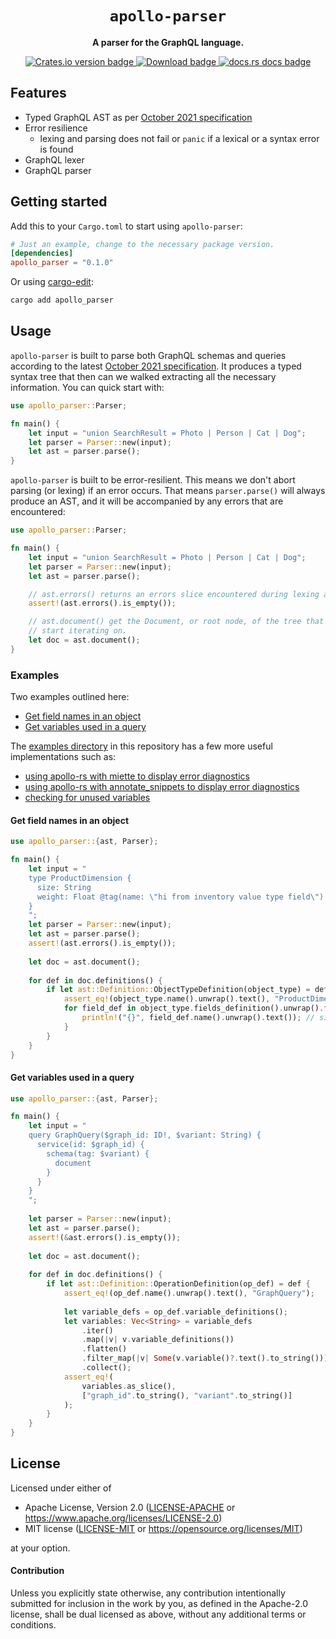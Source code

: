 <div align="center">
  <h1><code>apollo-parser</code></h1>

  <p>
    <strong>A parser for the GraphQL language.</strong>
  </p>
  <p>
    <a href="https://crates.io/crates/apollo-parser">
        <img src="https://img.shields.io/crates/v/apollo-parser.svg?style=flat-square" alt="Crates.io version badge" />
    </a>
    <a href="https://crates.io/crates/apollo-parser">
        <img src="https://img.shields.io/crates/d/apollo-parser.svg?style=flat-square" alt="Download badge" />
    </a>
    <a href="https://docs.rs/apollo-parser/">
        <img src="https://img.shields.io/static/v1?label=docs&message=apollo-parser&color=blue&style=flat-square" alt="docs.rs docs badge" />
    </a>
  </p>
</div>

## Features
* Typed GraphQL AST as per [October 2021 specification]
* Error resilience
  * lexing and parsing does not fail or `panic` if a lexical or a syntax error is found
* GraphQL lexer
* GraphQL parser 

## Getting started
Add this to your `Cargo.toml` to start using `apollo-parser`:
```toml
# Just an example, change to the necessary package version.
[dependencies]
apollo_parser = "0.1.0"
```

Or using [cargo-edit]:
```bash
cargo add apollo_parser
```

## Usage
`apollo-parser` is built to parse both GraphQL schemas and queries according to the latest [October 2021 specification]. It produces
a typed syntax tree that then can we walked extracting all the necessary
information. You can quick start with:

```rust
use apollo_parser::Parser;

fn main() {
    let input = "union SearchResult = Photo | Person | Cat | Dog";
    let parser = Parser::new(input);
    let ast = parser.parse();
}
```

`apollo-parser` is built to be error-resilient. This means we don't abort parsing (or lexing) if an error occurs. That means `parser.parse()` will always produce an AST, and it will be accompanied by any errors that are encountered:

```rust
use apollo_parser::Parser;

fn main() {
    let input = "union SearchResult = Photo | Person | Cat | Dog";
    let parser = Parser::new(input);
    let ast = parser.parse();

    // ast.errors() returns an errors slice encountered during lexing and parsing
    assert!(ast.errors().is_empty());

    // ast.document() get the Document, or root node, of the tree that you can
    // start iterating on.
    let doc = ast.document();
}
```

### Examples

Two examples outlined here: 
* [Get field names in an object]
* [Get variables used in a query]

The [examples directory] in this repository has a few more useful
implementations such as:
* [using apollo-rs with miette to display error diagnostics]
* [using apollo-rs with annotate_snippets to display error diagnostics]
* [checking for unused variables]

#### Get field names in an object

```rust
use apollo_parser::{ast, Parser};

fn main() {
    let input = "
    type ProductDimension {
      size: String
      weight: Float @tag(name: \"hi from inventory value type field\")
    }
    ";
    let parser = Parser::new(input);
    let ast = parser.parse();
    assert!(ast.errors().is_empty());
  
    let doc = ast.document();
  
    for def in doc.definitions() {
        if let ast::Definition::ObjectTypeDefinition(object_type) = def {
            assert_eq!(object_type.name().unwrap().text(), "ProductDimension");
            for field_def in object_type.fields_definition().unwrap().field_definitions() {
                println!("{}", field_def.name().unwrap().text()); // size weight
            }
        }
    }
}
```

#### Get variables used in a query 

```rust
use apollo_parser::{ast, Parser};

fn main() {
    let input = "
    query GraphQuery($graph_id: ID!, $variant: String) {
      service(id: $graph_id) {
        schema(tag: $variant) {
          document
        }
      }
    }
    ";
    
    let parser = Parser::new(input);
    let ast = parser.parse();
    assert!(&ast.errors().is_empty());
    
    let doc = ast.document();
    
    for def in doc.definitions() {
        if let ast::Definition::OperationDefinition(op_def) = def {
            assert_eq!(op_def.name().unwrap().text(), "GraphQuery");
    
            let variable_defs = op_def.variable_definitions();
            let variables: Vec<String> = variable_defs
                .iter()
                .map(|v| v.variable_definitions())
                .flatten()
                .filter_map(|v| Some(v.variable()?.text().to_string()))
                .collect();
            assert_eq!(
                variables.as_slice(),
                ["graph_id".to_string(), "variant".to_string()]
            );
        }
    }
}
```

## License
Licensed under either of

- Apache License, Version 2.0 ([LICENSE-APACHE](LICENSE-APACHE) or https://www.apache.org/licenses/LICENSE-2.0)
- MIT license ([LICENSE-MIT](LICENSE-MIT) or https://opensource.org/licenses/MIT)

at your option.

#### Contribution
Unless you explicitly state otherwise, any contribution intentionally submitted
for inclusion in the work by you, as defined in the Apache-2.0 license, shall be
dual licensed as above, without any additional terms or conditions.

[cargo-edit]: https://github.com/killercup/cargo-edit
[apollo-rs: spec-compliant GraphQL Tools in Rust]: https://www.apollographql.com/blog/announcement/tooling/apollo-rs-graphql-tools-in-rust/
[examples directory]: https://github.com/apollographql/apollo-rs/tree/main/crates/apollo-parser/examples
[Get field names in an object]: https://github.com/apollographql/apollo-rs#get-field-names-in-an-object
[Get variables used in a query]: https://github.com/apollographql/apollo-rs#get-variables-used-in-a-query
[using apollo-rs with miette to display error diagnostics]: https://github.com/apollographql/apollo-rs/blob/main/crates/apollo-parser/examples/miette.rs
[using apollo-rs with annotate_snippets to display error diagnostics]: https://github.com/apollographql/apollo-rs/blob/main/crates/apollo-parser/examples/annotate_snippet.rs
[checking for unused variables]: https://github.com/apollographql/apollo-rs/blob/main/crates/apollo-parser/examples/unused_vars.rs
[October 2021 specification]: https://spec.graphql.org/October2021